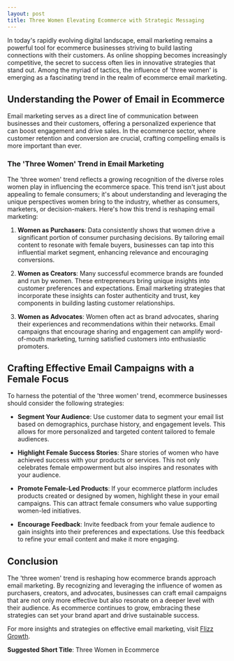 ```yaml
---
layout: post
title: Three Women Elevating Ecommerce with Strategic Messaging
---
```



In today's rapidly evolving digital landscape, email marketing remains a powerful tool for ecommerce businesses striving to build lasting connections with their customers. As online shopping becomes increasingly competitive, the secret to success often lies in innovative strategies that stand out. Among the myriad of tactics, the influence of 'three women' is emerging as a fascinating trend in the realm of ecommerce email marketing. 

## Understanding the Power of Email in Ecommerce

Email marketing serves as a direct line of communication between businesses and their customers, offering a personalized experience that can boost engagement and drive sales. In the ecommerce sector, where customer retention and conversion are crucial, crafting compelling emails is more important than ever.

### The 'Three Women' Trend in Email Marketing

The 'three women' trend reflects a growing recognition of the diverse roles women play in influencing the ecommerce space. This trend isn't just about appealing to female consumers; it's about understanding and leveraging the unique perspectives women bring to the industry, whether as consumers, marketers, or decision-makers. Here's how this trend is reshaping email marketing:

1. **Women as Purchasers**: Data consistently shows that women drive a significant portion of consumer purchasing decisions. By tailoring email content to resonate with female buyers, businesses can tap into this influential market segment, enhancing relevance and encouraging conversions.

2. **Women as Creators**: Many successful ecommerce brands are founded and run by women. These entrepreneurs bring unique insights into customer preferences and expectations. Email marketing strategies that incorporate these insights can foster authenticity and trust, key components in building lasting customer relationships.

3. **Women as Advocates**: Women often act as brand advocates, sharing their experiences and recommendations within their networks. Email campaigns that encourage sharing and engagement can amplify word-of-mouth marketing, turning satisfied customers into enthusiastic promoters.

## Crafting Effective Email Campaigns with a Female Focus

To harness the potential of the 'three women' trend, ecommerce businesses should consider the following strategies:

- **Segment Your Audience**: Use customer data to segment your email list based on demographics, purchase history, and engagement levels. This allows for more personalized and targeted content tailored to female audiences.

- **Highlight Female Success Stories**: Share stories of women who have achieved success with your products or services. This not only celebrates female empowerment but also inspires and resonates with your audience.

- **Promote Female-Led Products**: If your ecommerce platform includes products created or designed by women, highlight these in your email campaigns. This can attract female consumers who value supporting women-led initiatives.

- **Encourage Feedback**: Invite feedback from your female audience to gain insights into their preferences and expectations. Use this feedback to refine your email content and make it more engaging.

## Conclusion

The 'three women' trend is reshaping how ecommerce brands approach email marketing. By recognizing and leveraging the influence of women as purchasers, creators, and advocates, businesses can craft email campaigns that are not only more effective but also resonate on a deeper level with their audience. As ecommerce continues to grow, embracing these strategies can set your brand apart and drive sustainable success.

For more insights and strategies on effective email marketing, visit [Flizz Growth](https://flizzgrowth.com).

**Suggested Short Title**: Three Women in Ecommerce